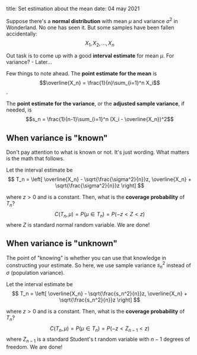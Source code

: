 title: Set estimation about the mean
date: 04 may 2021


Suppose there's a __normal distribution__ with mean $\mu$ and variance $\sigma^2$ in Wonderland. No one has seen it. But some samples have been fallen accidentally:
$$
X_1, X_2, \ldots, X_n
$$

Out task is to come up with a good __interval estimate__ for mean $\mu$. For variance? - Later...

Few things to note ahead. The __point estimate for the mean__ is 
$$\overline{X_n} = \frac{1}{n}\sum_{i=1}^n X_i$$. 

The __point estimate for the variance__, or the __adjusted sample variance__, if needed, is 
$$s_n = \frac{1}{n-1}\sum_{i=1}^n (X_i - \overline{X_n})^2$$

## When variance is "known"
Don't pay attention to what is known or not. It's just wording. What matters is the math that follows.

Let the interval estimate be
$$
T_n = \left[ \overline{X_n} - \sqrt{\frac{\sigma^2}{n}}z, \overline{X_n} + \sqrt{\frac{\sigma^2}{n}}z \right]
$$


where $z > 0$ and is a constant. Then, what is the __coverage probability__ of $T_n$?
$$
C(T_n, \mu) = P(\mu \in T_n) = P(-z < Z < z)
$$
where $Z$ is standard normal random variable. We are done!


## When variance is "unknown"
The point of "knowing" is whether you can use that knowledge in constructing your estimate. So here, we use sample variance $s_n^2$ instead of $\sigma$ (population variance).

Let the interval estimate be
$$
T_n = \left[ \overline{X_n} - \sqrt{\frac{s_n^2}{n}}z, \overline{X_n} + \sqrt{\frac{s_n^2}{n}}z \right]
$$


where $z > 0$ and is a constant. Then, what is the __coverage probability__ of $T_n$?
$$
C(T_n, \mu) = P(\mu \in T_n) = P(-z < Z_{n-1} < z)
$$
where $Z_{n-1}$ is a standard Student's t random variable with $n-1$ degrees of freedom. We are done!
